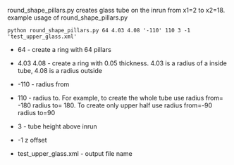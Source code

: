 round_shape_pillars.py creates glass tube on the inrun from x1=2 to x2=18.
example usage of round_shape_pillars.py

```{bash}
python round_shape_pillars.py 64 4.03 4.08 '-110' 110 3 -1 'test_upper_glass.xml'
```

* 64 - create a ring with 64 pillars
* 4.03 4.08 - create a ring with 0.05 thickness. 4.03 is a radius of a inside tube, 4.08 is a radius outside

* -110 - radius from
* 110 - radius to. For example, to create the whole tube use radius from= -180 radius to= 180. To create only upper half use radius from=-90 radius to=90
* 3 - tube height above inrun
* -1 z offset
* test_upper_glass.xml - output file name
